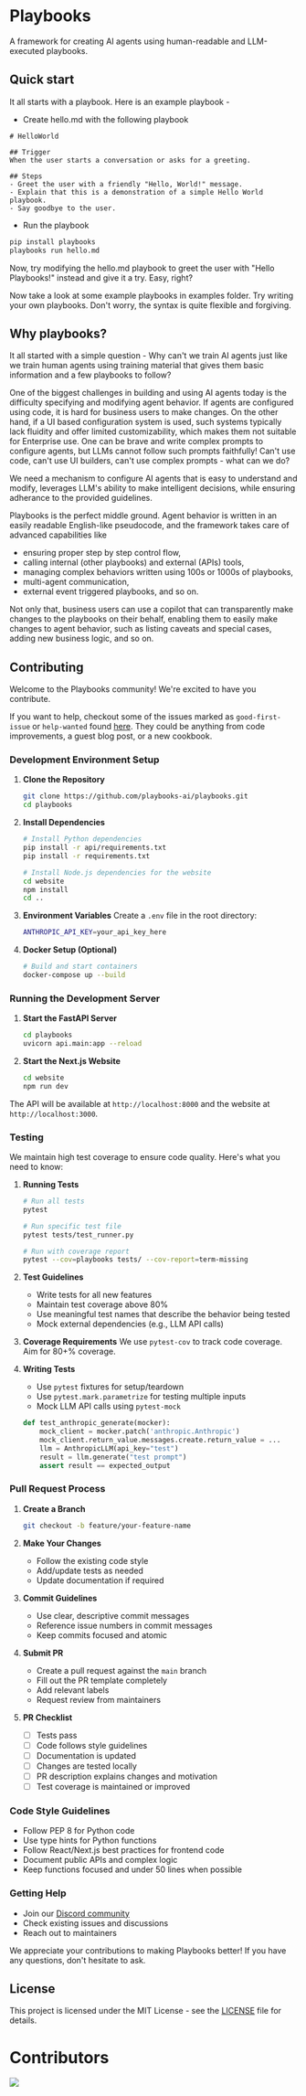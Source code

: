 # Playbooks
A framework for creating AI agents using human-readable and LLM-executed playbooks.

## Quick start

It all starts with a playbook. Here is an example playbook -

- Create hello.md with the following playbook

```
# HelloWorld

## Trigger
When the user starts a conversation or asks for a greeting.

## Steps
- Greet the user with a friendly "Hello, World!" message.
- Explain that this is a demonstration of a simple Hello World playbook.
- Say goodbye to the user.
```

- Run the playbook

```bash
pip install playbooks
playbooks run hello.md
```

Now, try modifying the hello.md playbook to greet the user with "Hello Playbooks!" instead and give it a try. Easy, right?

Now take a look at some example playbooks in examples folder. Try writing your own playbooks. Don't worry, the syntax is quite flexible and forgiving.

## Why playbooks?

It all started with a simple question - Why can't we train AI agents just like we train human agents using training material that gives them basic information and a few playbooks to follow?

One of the biggest challenges in building and using AI agents today is the difficulty specifying and modifying agent behavior. If agents are configured using code, it is hard for business users to make changes. On the other hand, if a UI based configuration system is used, such systems typically lack fluidity and offer limited customizability, which makes them not suitable for Enterprise use. One can be brave and write complex prompts to configure agents, but LLMs cannot follow such prompts faithfully! Can't use code, can't use UI builders, can't use complex prompts - what can we do?

We need a mechanism to configure AI agents that is easy to understand and modify, leverages LLM's ability to make intelligent decisions, while ensuring adherance to the provided guidelines.

Playbooks is the perfect middle ground. Agent behavior is written in an easily readable English-like pseudocode, and the framework takes care of advanced capabilities like 
- ensuring proper step by step control flow, 
- calling internal (other playbooks) and external (APIs) tools, 
- managing complex behaviors written using 100s or 1000s of playbooks, 
- multi-agent communication, 
- external event triggered playbooks, and so on. 

Not only that, business users can use a copilot that can transparently make changes to the playbooks on their behalf, enabling them to easily make changes to agent behavior, such as listing caveats and special cases, adding new business logic, and so on.

## Contributing

Welcome to the Playbooks community! We're excited to have you contribute. 

If you want to help, checkout some of the issues marked as `good-first-issue` or `help-wanted` found [here](https://github.com/playbooks-ai/playbooks/labels/good%20first%20issue). They could be anything from code improvements, a guest blog post, or a new cookbook.

### Development Environment Setup

1. **Clone the Repository**
   ```bash
   git clone https://github.com/playbooks-ai/playbooks.git
   cd playbooks
   ```

2. **Install Dependencies**
   ```bash
   # Install Python dependencies
   pip install -r api/requirements.txt
   pip install -r requirements.txt

   # Install Node.js dependencies for the website
   cd website
   npm install
   cd ..
   ```

3. **Environment Variables**
   Create a `.env` file in the root directory:
   ```bash
   ANTHROPIC_API_KEY=your_api_key_here
   ```

4. **Docker Setup (Optional)**
   ```bash
   # Build and start containers
   docker-compose up --build
   ```

### Running the Development Server

1. **Start the FastAPI Server**
   ```bash
   cd playbooks
   uvicorn api.main:app --reload
   ```

2. **Start the Next.js Website**
   ```bash
   cd website
   npm run dev
   ```

The API will be available at `http://localhost:8000` and the website at `http://localhost:3000`.

### Testing

We maintain high test coverage to ensure code quality. Here's what you need to know:

1. **Running Tests**
   ```bash
   # Run all tests
   pytest

   # Run specific test file
   pytest tests/test_runner.py

   # Run with coverage report
   pytest --cov=playbooks tests/ --cov-report=term-missing
   ```

2. **Test Guidelines**
   - Write tests for all new features
   - Maintain test coverage above 80%
   - Use meaningful test names that describe the behavior being tested
   - Mock external dependencies (e.g., LLM API calls)

3. **Coverage Requirements**
   We use `pytest-cov` to track code coverage. Aim for 80+% coverage.

4. **Writing Tests**
   - Use `pytest` fixtures for setup/teardown
   - Use `pytest.mark.parametrize` for testing multiple inputs
   - Mock LLM API calls using `pytest-mock`
   ```python
   def test_anthropic_generate(mocker):
       mock_client = mocker.patch('anthropic.Anthropic')
       mock_client.return_value.messages.create.return_value = ...
       llm = AnthropicLLM(api_key="test")
       result = llm.generate("test prompt")
       assert result == expected_output
   ```

### Pull Request Process

1. **Create a Branch**
   ```bash
   git checkout -b feature/your-feature-name
   ```

2. **Make Your Changes**
   - Follow the existing code style
   - Add/update tests as needed
   - Update documentation if required

3. **Commit Guidelines**
   - Use clear, descriptive commit messages
   - Reference issue numbers in commit messages
   - Keep commits focused and atomic

4. **Submit PR**
   - Create a pull request against the `main` branch
   - Fill out the PR template completely
   - Add relevant labels
   - Request review from maintainers

5. **PR Checklist**
   - [ ] Tests pass
   - [ ] Code follows style guidelines
   - [ ] Documentation is updated
   - [ ] Changes are tested locally
   - [ ] PR description explains changes and motivation
   - [ ] Test coverage is maintained or improved

### Code Style Guidelines

- Follow PEP 8 for Python code
- Use type hints for Python functions
- Follow React/Next.js best practices for frontend code
- Document public APIs and complex logic
- Keep functions focused and under 50 lines when possible

### Getting Help

- Join our [Discord community](https://discord.com/channels/1320659147133423667/1320659147133423670)
- Check existing issues and discussions
- Reach out to maintainers

We appreciate your contributions to making Playbooks better! If you have any questions, don't hesitate to ask.

## License

This project is licensed under the MIT License - see the [LICENSE](LICENSE) file for details. 

# Contributors

<!-- ALL-CONTRIBUTORS-LIST:START - Do not remove or modify this section -->
<!-- prettier-ignore-start -->
<!-- markdownlint-disable -->

<!-- markdownlint-restore -->
<!-- prettier-ignore-end -->

<!-- ALL-CONTRIBUTORS-LIST:END -->

<a href="https://github.com/playbooks-ai/playbooks/graphs/contributors">
  <img src="https://contrib.rocks/image?repo=playbooks-ai/playbooks" />
</a>
